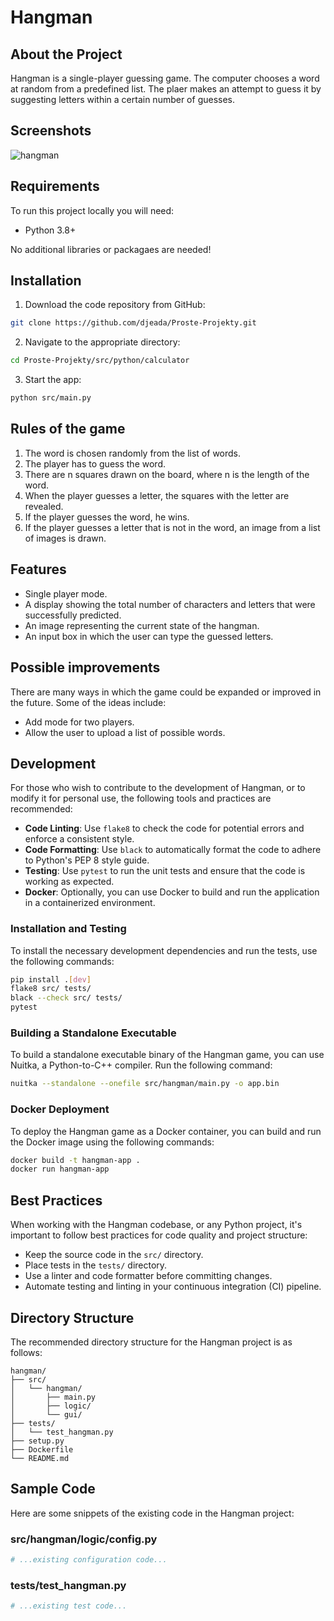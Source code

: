 # Hangman

## About the Project

Hangman is a single-player guessing game. The computer chooses a word at random from a predefined list. The plaer makes an attempt to guess it by suggesting letters within a certain number of guesses.

## Screenshots

![hangman](https://user-images.githubusercontent.com/37275728/194822831-d1b117cb-ae01-4939-bac1-85ac4e58769a.gif)

## Requirements

To run this project locally you will need:

* Python 3.8+

No additional libraries or packagaes are needed!

## Installation

1. Download the code repository from GitHub: 
    
```Bash
git clone https://github.com/djeada/Proste-Projekty.git
```

2. Navigate to the appropriate directory:

```Bash
cd Proste-Projekty/src/python/calculator
```

3. Start the app:

```Bash
python src/main.py
```

## Rules of the game

1. The word is chosen randomly from the list of words.
2. The player has to guess the word.
3. There are n squares drawn on the board, where n is the length of the word.
4. When the player guesses a letter, the squares with the letter are revealed.
5. If the player guesses the word, he wins.
6. If the player guesses a letter that is not in the word, an image from a list of images is drawn.

## Features

* Single player mode.
* A display showing the total number of characters and letters that were successfully predicted. 
* An image representing the current state of the hangman.
* An input box in which the user can type the guessed letters. 

## Possible improvements

There are many ways in which the game could be expanded or improved in the future. Some of the ideas include:

* Add mode for two players.
* Allow the user to upload a list of possible words.

## Development

For those who wish to contribute to the development of Hangman, or to modify it for personal use, the following tools and practices are recommended:

- **Code Linting**: Use `flake8` to check the code for potential errors and enforce a consistent style.
- **Code Formatting**: Use `black` to automatically format the code to adhere to Python's PEP 8 style guide.
- **Testing**: Use `pytest` to run the unit tests and ensure that the code is working as expected.
- **Docker**: Optionally, you can use Docker to build and run the application in a containerized environment.

### Installation and Testing

To install the necessary development dependencies and run the tests, use the following commands:

```sh
pip install .[dev]
flake8 src/ tests/
black --check src/ tests/
pytest
```

### Building a Standalone Executable

To build a standalone executable binary of the Hangman game, you can use Nuitka, a Python-to-C++ compiler. Run the following command:

```sh
nuitka --standalone --onefile src/hangman/main.py -o app.bin
```

### Docker Deployment

To deploy the Hangman game as a Docker container, you can build and run the Docker image using the following commands:

```sh
docker build -t hangman-app .
docker run hangman-app
```

## Best Practices

When working with the Hangman codebase, or any Python project, it's important to follow best practices for code quality and project structure:

- Keep the source code in the `src/` directory.
- Place tests in the `tests/` directory.
- Use a linter and code formatter before committing changes.
- Automate testing and linting in your continuous integration (CI) pipeline.

## Directory Structure

The recommended directory structure for the Hangman project is as follows:

```
hangman/
├── src/
│   └── hangman/
│       ├── main.py
│       ├── logic/
│       └── gui/
├── tests/
│   └── test_hangman.py
├── setup.py
├── Dockerfile
└── README.md
```

## Sample Code

Here are some snippets of the existing code in the Hangman project:

### src/hangman/logic/config.py

```python
# ...existing configuration code...
```

### tests/test_hangman.py

```python
# ...existing test code...
```
